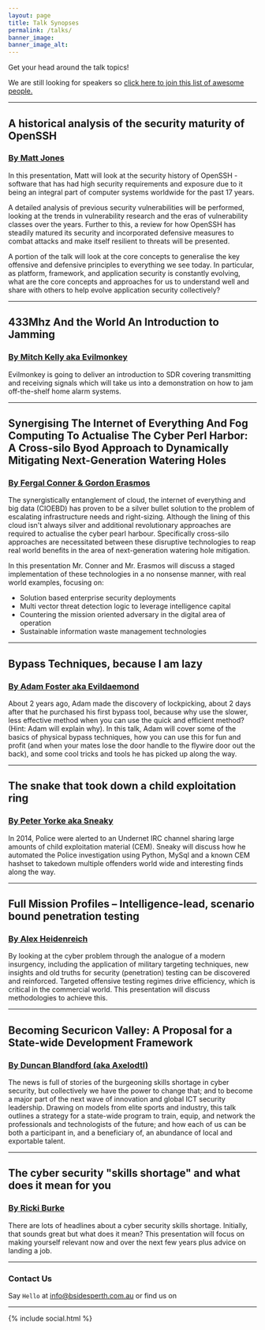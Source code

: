 ```yaml
---
layout: page
title: Talk Synopses 
permalink: /talks/
banner_image: 
banner_image_alt:
---
```

Get your head around the talk topics!

We are still looking for speakers so [click here to join this list of awesome people.](https://goo.gl/forms/mVUQJjpIFIGw5O7h1)





*** 
## A historical analysis of the security maturity of OpenSSH
### [By Matt Jones](https://bsidesperth.com.au/speakers#matt-jones)
In this presentation, Matt will look at the security history of OpenSSH - software that has had high security requirements and exposure due to it being an integral part of computer systems worldwide for the past 17 years.

A detailed analysis of previous security vulnerabilities will be performed, looking at the trends in vulnerability research and the eras of vulnerability classes over the years.  Further to this, a review for how OpenSSH has steadily matured its security and incorporated defensive measures to combat attacks and make itself resilient to threats will be presented.   

A portion of the talk will look at the core concepts to generalise the key offensive and defensive principles to everything we see today.  In particular, as platform, framework, and application security is constantly evolving, what are the core concepts and approaches for us to understand well and share with others to help evolve application security collectively?



***
## 433Mhz And the World An Introduction to Jamming
### [By Mitch Kelly aka Evilmonkey](https://bsidesperth.com.au/speakers#mitch-kelly-aka-evilmonkey)
Evilmonkey is going to deliver an introduction to SDR covering transmitting and receiving signals which will take us into a demonstration on how to jam off-the-shelf home alarm systems.

***
## Synergising The Internet of Everything And Fog Computing To Actualise The Cyber Perl Harbor: A Cross-silo Byod Approach to Dynamically Mitigating Next-Generation Watering Holes
### [By Fergal Conner & Gordon Erasmos](https://bsidesperth.com.au/speakers#fergal-conner--gordon-erasmos)
The synergistically entanglement of cloud, the internet of everything and big data (CIOEBD) has proven to be a silver bullet solution to the problem of escalating infrastructure needs and right-sizing. Although the lining of this cloud isn't always silver and additional revolutionary approaches are required to actualise the cyber pearl harbour. Specifically cross-silo approaches are necessitated between these disruptive technologies to reap real world benefits in the area of next-generation watering hole mitigation.

In this presentation Mr. Conner and Mr. Erasmos will discuss a staged implementation of these technologies in a no nonsense manner, with real world examples, focusing on:
- Solution based enterprise security deployments
- Multi vector threat detection logic to leverage intelligence capital
- Countering the mission oriented adversary in the digital area of operation
- Sustainable information waste management technologies

***
## Bypass Techniques, because I am lazy
### [By Adam Foster aka Evildaemond](https://bsidesperth.com.au/speakers#adam-foster-aka-evildaemond)
About 2 years ago, Adam made the discovery of lockpicking, about 2 days after that he purchased his first bypass tool, because why use the slower, less effective method when you can use the quick and efficient method? (Hint: Adam will explain why). In this talk, Adam will cover some of the basics of physical bypass techniques, how you can use this for fun and profit (and when your mates lose the door handle to the flywire door out the back), and some cool tricks and tools he has picked up along the way.


***
## The snake that took down a child exploitation ring
### [By Peter Yorke aka Sneaky](../speakers#peter-yorke-aka-sneaky)
In 2014, Police were alerted to an Undernet IRC channel sharing large amounts of child exploitation material (CEM). Sneaky will discuss how he automated the Police investigation using Python, MySql and a known CEM hashset to takedown multiple offenders world wide and interesting finds along the way.

***
## Full Mission Profiles – Intelligence-lead, scenario bound penetration testing
### [By Alex Heidenreich](../speakers#alex-heidenreich)
By looking at the cyber problem through the analogue of a modern insurgency, including the application of military targeting techniques, new insights and old truths for security (penetration) testing can be discovered and reinforced. Targeted offensive testing regimes drive efficiency, which is critical in the commercial world. This presentation will discuss methodologies to achieve this.

***
## Becoming Securicon Valley: A Proposal for a State-wide Development Framework
### [By Duncan Blandford (aka Axelodtl)](../speakers#duncan-blandford-aka-axelodtl)
The news is full of stories of the burgeoning skills shortage in cyber security, but collectively we have the power to change that; and to become a major part of the next wave of innovation and global ICT security leadership.  Drawing on models from elite sports and industry, this talk outlines a strategy for a state-wide program to train, equip, and network the professionals and technologists of the future; and how each of us can be both a participant in, and a beneficiary of, an abundance of local and exportable talent.


***
## The cyber security "skills shortage" and what does it mean for you
### [By Ricki Burke](../speakers#ricki-burke)
There are lots of headlines about a cyber security skills shortage. Initially, that sounds great but what does it mean? This presentation will focus on making yourself relevant now and over the next few years plus advice on landing a job. 



---

### Contact Us

Say `Hello` at info@bsidesperth.com.au or find
us on

---

{% include social.html %}
